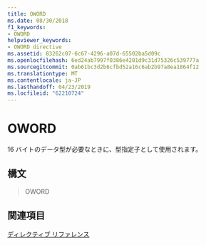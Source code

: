 ```yaml
---
title: OWORD
ms.date: 08/30/2018
f1_keywords:
- OWORD
helpviewer_keywords:
- OWORD directive
ms.assetid: 83262c07-6c67-4296-a07d-65502ba5d09c
ms.openlocfilehash: 6ed24ab7997f0386e4201d9c31d75326c539777a
ms.sourcegitcommit: 0ab61bc3d2b6cfbd52a16c6ab2b97a8ea1864f12
ms.translationtype: MT
ms.contentlocale: ja-JP
ms.lasthandoff: 04/23/2019
ms.locfileid: "62210724"
---
```

# <a name="oword"></a>OWORD

16 バイトのデータ型が必要なときに、型指定子として使用されます。

## <a name="syntax"></a>構文

> OWORD

## <a name="see-also"></a>関連項目

[ディレクティブ リファレンス](../../assembler/masm/directives-reference.md)<br/>